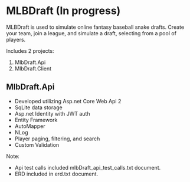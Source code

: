 
# MLBDraft (In progress) #

MLBDraft is used to simulate online fantasy baseball snake drafts. Create your team, join a league, and simulate a draft, selecting from a pool of players.

Includes 2 projects:
 1. MlbDraft.Api
 2. MlbDraft.Client

## MlbDraft.Api ##
 * Developed utilizing Asp.net Core Web Api 2
 * SqLite data storage
 * Asp.net Identity with JWT auth
 * Entity Framework
 * AutoMapper
 * NLog
 * Player paging, filtering, and search
 * Custom Validation
 
 Note:
 * Api test calls included mlbDraft_api_test_calls.txt document.
 * ERD included in erd.txt document.
 
 


